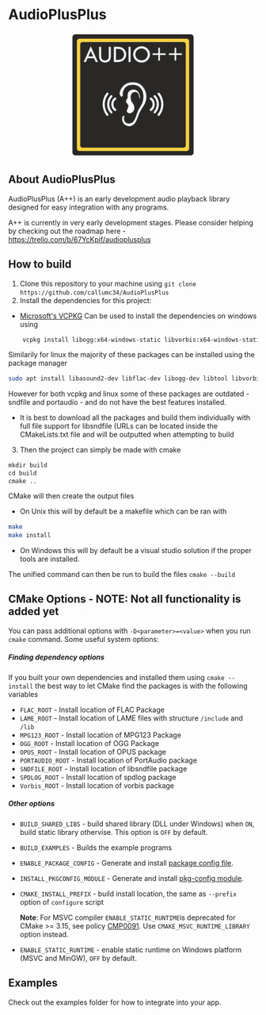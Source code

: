 # AudioPlusPlus

<p align="center">
<img src="logo/logo-big.png" width=50%>
</p>

## About AudioPlusPlus
AudioPlusPlus (A++) is an early development audio playback library designed for easy integration with any programs.

A++ is currently in very early development stages. Please consider helping by checking out the roadmap here - https://trello.com/b/67YcKpif/audioplusplus

## How to build
1. Clone this repository to your machine using `git clone https://github.com/callumc34/AudioPlusPlus`
2. Install the dependencies for this project:
- [Microsoft's VCPKG](https://github.com/microsoft/vcpkg) Can be used to install the dependencies on windows using
```bash
    vcpkg install libogg:x64-windows-static libvorbis:x64-windows-static libflac:x64-windows-static opus:x64-windows-static libogg:x86-windows-static libvorbis:x64-windows-static  libflac:x64-windows-static opus:x64-windows-static mp3lame:x64-windows-static mpg123:x64-windows-static spdlog:x64-windows-static portaudio:x64-windows-static 
```
Similarily for linux the majority of these packages can be installed using the package manager
```bash
sudo apt install libasound2-dev libflac-dev libogg-dev libtool libvorbis-dev libopus-dev libmp3lame-dev libmpg123-dev
```
However for both vcpkg and linux some of these packages are outdated - sndfile and portaudio - and do not have the best features installed.

- It is best to download all the packages and build them individually with full file support for libsndfile (URLs can be located inside the CMakeLists.txt file and will be outputted when attempting to build

3. Then the project can simply be made with cmake
```
mkdir build
cd build
cmake ..
```

CMake will then create the output files
- On Unix this will by default be a makefile which can be ran with
```bash
make
make install
```
- On Windows this will by default be a visual studio solution if the proper tools are installed.

The unified command can then be run to build the files
`cmake --build`

## CMake Options - NOTE: Not all functionality is added yet
You can pass additional options with `-D<parameter>=<value>` when you run
`cmake` command. Some useful system options:
##### Finding dependency options
If you built your own dependencies and installed them using `cmake --install` the best way to let CMake find the packages is with the following variables
- `FLAC_ROOT` - Install location of FLAC Package
- `LAME_ROOT` - Install location of LAME files with structure `/include` and `/lib`
- `MPG123_ROOT` - Install location of MPG123 Package
- `OGG_ROOT` - Install location of OGG Package
- `OPUS_ROOT` - Install location of OPUS package
- `PORTAUDIO_ROOT` - Install location of PortAudio package
- `SNDFILE_ROOT` - Install location of libsndfile package
- `SPDLOG_ROOT` - Install location of spdlog package
- `Vorbis_ROOT` - Install location of vorbis package

##### Other options
- `BUILD_SHARED_LIBS` - build shared library (DLL under Windows) when `ON`,
  build static library othervise. This option is `OFF` by default.
- `BUILD_EXAMPLES` - Builds the example programs
- `ENABLE_PACKAGE_CONFIG` - Generate and install [package config file](https://cmake.org/cmake/help/latest/manual/cmake-packages.7.html#config-file-packages).
- `INSTALL_PKGCONFIG_MODULE` - Generate and install [pkg-config module](https://people.freedesktop.org/~dbn/pkg-config-guide.html).
- `CMAKE_INSTALL_PREFIX` - build install location, the same as `--prefix` option
  of `configure` script
  
  **Note**: For MSVC compiler `ENABLE_STATIC_RUNTIME`is deprecated for CMake >= 3.15, see
  policy [CMP0091](https://cmake.org/cmake/help/latest/policy/CMP0091.html).
  Use `CMAKE_MSVC_RUNTIME_LIBRARY` option instead.
- `ENABLE_STATIC_RUNTIME` - enable static runtime on Windows platform (MSVC and
  MinGW), `OFF` by default.

## Examples
Check out the examples folder for how to integrate into your app.
